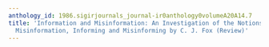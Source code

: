 ```yaml
---
anthology_id: 1986.sigirjournals_journal-ir0anthology0volumeA20A14.7
title: 'Information and Misinformation: An Investigation of the Notions of Information,
  Misinformation, Informing and Misinforming by C. J. Fox (Review)'
---
```

